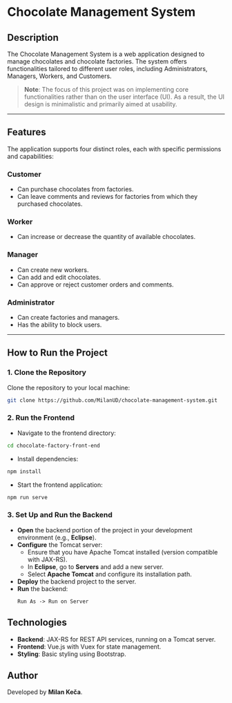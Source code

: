 # **Chocolate Management System**

## **Description**
The Chocolate Management System is a web application designed to manage chocolates and chocolate factories. The system offers functionalities tailored to different user roles, including Administrators, Managers, Workers, and Customers.
> **Note**: The focus of this project was on implementing core functionalities rather than on the user interface (UI). As a result, the UI design is minimalistic and primarily aimed at usability.
---

## **Features**
The application supports four distinct roles, each with specific permissions and capabilities:

### **Customer**
- Can purchase chocolates from factories.
- Can leave comments and reviews for factories from which they purchased chocolates.

### **Worker**
- Can increase or decrease the quantity of available chocolates.

### **Manager**
- Can create new workers.
- Can add and edit chocolates.
- Can approve or reject customer orders and comments.

### **Administrator**
- Can create factories and managers.
- Has the ability to block users.

---

## **How to Run the Project**

### **1. Clone the Repository**
Clone the repository to your local machine:
```bash
git clone https://github.com/MilanUD/chocolate-management-system.git
```

### **2. Run the Frontend**
- Navigate to the frontend directory:
```bash
cd chocolate-factory-front-end
```
- Install dependencies:
```bash
npm install
```
- Start the frontend application:
```bash
npm run serve
```
### 3. Set Up and Run the Backend
- **Open** the backend portion of the project in your development environment (e.g., **Eclipse**).
- **Configure** the Tomcat server:
  - Ensure that you have Apache Tomcat installed (version compatible with JAX-RS).
  - In **Eclipse**, go to **Servers** and add a new server.
  - Select **Apache Tomcat** and configure its installation path.
- **Deploy** the backend project to the server.
- **Run** the backend:
  ```plaintext
  Run As -> Run on Server
  ```
## **Technologies**

- **Backend**: JAX-RS for REST API services, running on a Tomcat server.
- **Frontend**: Vue.js with Vuex for state management.
- **Styling**: Basic styling using Bootstrap.

## **Author**
Developed by **Milan Keča**.

